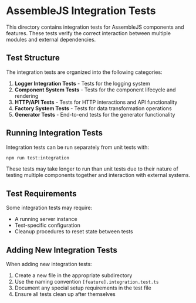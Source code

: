 # AssembleJS Integration Tests

This directory contains integration tests for AssembleJS components and features. These tests verify the correct interaction between multiple modules and external dependencies.

## Test Structure

The integration tests are organized into the following categories:

1. **Logger Integration Tests** - Tests for the logging system
2. **Component System Tests** - Tests for the component lifecycle and rendering
3. **HTTP/API Tests** - Tests for HTTP interactions and API functionality
4. **Factory System Tests** - Tests for data transformation operations
5. **Generator Tests** - End-to-end tests for the generator functionality

## Running Integration Tests

Integration tests can be run separately from unit tests with:

```bash
npm run test:integration
```

These tests may take longer to run than unit tests due to their nature of testing multiple components together and interaction with external systems.

## Test Requirements

Some integration tests may require:

- A running server instance
- Test-specific configuration
- Cleanup procedures to reset state between tests

## Adding New Integration Tests

When adding new integration tests:

1. Create a new file in the appropriate subdirectory
2. Use the naming convention `[feature].integration.test.ts`
3. Document any special setup requirements in the test file
4. Ensure all tests clean up after themselves
